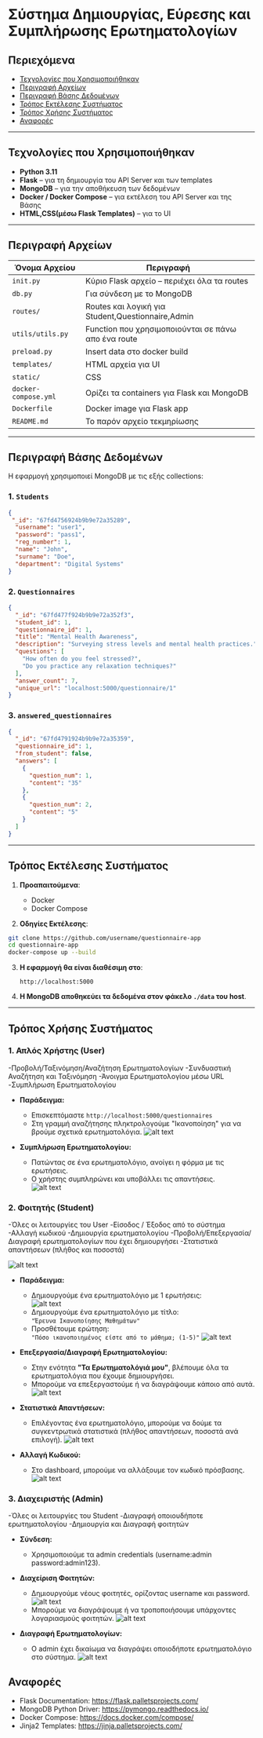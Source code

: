 
# Σύστημα Δημιουργίας, Εύρεσης και Συμπλήρωσης Ερωτηματολογίων

## Περιεχόμενα
- [Τεχνολογίες που Χρησιμοποιήθηκαν](#τεχνολογίες-που-χρησιμοποιήθηκαν)
- [Περιγραφή Αρχείων](#περιγραφή-αρχείων)
- [Περιγραφή Βάσης Δεδομένων](#περιγραφή-βάσης-δεδομένων)
- [Τρόπος Εκτέλεσης Συστήματος](#τρόπος-εκτέλεσης-συστήματος)
- [Τρόπος Χρήσης Συστήματος](#τρόπος-χρήσης-συστήματος)
- [Αναφορές](#αναφορές)

---

## Τεχνολογίες που Χρησιμοποιήθηκαν

- **Python 3.11**
- **Flask** – για τη δημιουργία του API Server και των templates
- **MongoDB** – για την αποθήκευση των δεδομένων
- **Docker / Docker Compose** – για εκτέλεση του API Server και της Βάσης
- **HTML,CSS(μέσω Flask Templates)** – για το UI

---

## Περιγραφή Αρχείων

| Όνομα Αρχείου              | Περιγραφή |
|----------------------------|-----------|
| `init.py`                  | Κύριο Flask αρχείο – περιέχει όλα τα routes |
| `db.py`                    | Για σύνδεση με το MongoDB
| `routes/`                  | Routes και λογική για Student,Questionnaire,Admin |
| `utils/utils.py`           | Function που χρησιμοποιούνται σε πάνω απο ένα route |
| `preload.py`               | Insert data στο docker build |
| `templates/`               | HTML αρχεία για UI |
| `static/`                  | CSS |
| `docker-compose.yml`       | Ορίζει τα containers για Flask και MongoDB |
| `Dockerfile`               | Docker image για Flask app |
| `README.md`                | Το παρόν αρχείο τεκμηρίωσης |

---

## Περιγραφή Βάσης Δεδομένων

Η εφαρμογή χρησιμοποιεί MongoDB με τις εξής collections:

### 1. `Students`
```json
{
 "_id": "67fd4756924b9b9e72a35289",
  "username": "user1",
  "password": "pass1",
  "reg_number": 1,
  "name": "John",
  "surname": "Doe",
  "department": "Digital Systems"
}
```

### 2. `Questionnaires`
```json
{
  "_id": "67fd477f924b9b9e72a352f3",
  "student_id": 1,
  "questionnaire_id": 1,
  "title": "Mental Health Awareness",
  "description": "Surveying stress levels and mental health practices.",
  "questions": [
    "How often do you feel stressed?",
    "Do you practice any relaxation techniques?"
  ],
  "answer_count": 7,
  "unique_url": "localhost:5000/questionnaire/1"
}
```

### 3. `answered_questionnaires`
```json
{
  "_id": "67fd4791924b9b9e72a35359",
  "questionnaire_id": 1,
  "from_student": false,
  "answers": [
    {
      "question_num": 1,
      "content": "35"
    },
    {
      "question_num": 2,
      "content": "5"
    }
  ]
}
```

---

## Τρόπος Εκτέλεσης Συστήματος

1. **Προαπαιτούμενα**:  
   - Docker  
   - Docker Compose

2. **Οδηγίες Εκτέλεσης**:
```bash
git clone https://github.com/username/questionnaire-app
cd questionnaire-app
docker-compose up --build
```

3. **Η εφαρμογή θα είναι διαθέσιμη στο**:
   ```
   http://localhost:5000
   ```

4. **Η MongoDB αποθηκεύει τα δεδομένα στον φάκελο `./data` του host**.

---

## Τρόπος Χρήσης Συστήματος

### 1. Απλός Χρήστης (User)
-Προβολή/Ταξινόμηση/Αναζήτηση Ερωτηματολογίων
-Συνδυαστική Αναζήτηση και Ταξινόμηση
-Άνοιγμα Ερωτηματολογίου μέσω URL
-Συμπλήρωση Ερωτηματολογίου

- **Παράδειγμα:**  
  - Επισκεπτόμαστε `http://localhost:5000/questionnaires`  
  - Στη γραμμή αναζήτησης πληκτρολογούμε "Ικανοποίηση" για να βρούμε σχετικά ερωτηματολόγια.
  ![alt text](./screensshots/image.png)

- **Συμπλήρωση Ερωτηματολογίου:**  
  - Πατώντας σε ένα ερωτηματολόγιο, ανοίγει η φόρμα με τις ερωτήσεις.  
  - Ο χρήστης συμπληρώνει και υποβάλλει τις απαντήσεις.  
![alt text](./screensshots/image-1.png)

### 2. Φοιτητής (Student)
-Όλες οι λειτουργίες του User
-Είσοδος / Έξοδος από το σύστημα
-Αλλαγή κωδικού
-Δημιουργία ερωτηματολογίου
-Προβολή/Επεξεργασία/Διαγραφή ερωτηματολογίων που έχει δημιουργήσει
-Στατιστικά απαντήσεων (πλήθος και ποσοστά)

![alt text](./screensshots/image-2.png)

- **Παράδειγμα:**  
  - Δημιουργούμε ένα ερωτηματολόγιο με 1 ερωτήσεις:  
  ![alt text](./screensshots/image-4.png)
  - Δημιουργούμε ένα ερωτηματολόγιο με τίτλο:  
    `"Έρευνα Ικανοποίησης Μαθημάτων"`  
  - Προσθέτουμε ερώτηση:  
    `"Πόσο ικανοποιημένος είστε από το μάθημα; (1-5)"`
    ![alt text](./screensshots/image-5.png)

- **Επεξεργασία/Διαγραφή Ερωτηματολογίου:**  
  - Στην ενότητα **"Τα Ερωτηματολόγιά μου"**, βλέπουμε όλα τα ερωτηματολόγια που έχουμε δημιουργήσει.  
  - Μπορούμε να επεξεργαστούμε ή να διαγράψουμε κάποιο από αυτά.
  ![alt text](./screensshots/image-6.png)

- **Στατιστικά Απαντήσεων:**  
  - Επιλέγοντας ένα ερωτηματολόγιο, μπορούμε να δούμε τα συγκεντρωτικά στατιστικά (πλήθος απαντήσεων, ποσοστά ανά επιλογή).
  ![alt text](./screensshots/image-7.png)

- **Αλλαγή Κωδικού:**  
  - Στο dashboard, μπορούμε να αλλάξουμε τον κωδικό πρόσβασης.
  ![alt text](./screensshots/image-8.png)


### 3. Διαχειριστής (Admin)
-Όλες οι λειτουργίες του Student
-Διαγραφή οποιουδήποτε ερωτηματολογίου
-Δημιουργία και Διαγραφή φοιτητών


- **Σύνδεση:**  
  - Χρησιμοποιούμε τα admin credentials (username:admin password:admin123).

- **Διαχείριση Φοιτητών:**  
  - Δημιουργούμε νέους φοιτητές, ορίζοντας username και password.  
  ![alt text](./screensshots/image-9.png)
  - Μπορούμε να διαγράψουμε ή να τροποποιήσουμε υπάρχοντες λογαριασμούς φοιτητών.
  ![alt text](./screensshots/image-10.png)

- **Διαγραφή Ερωτηματολογίων:**  
  - Ο admin έχει δικαίωμα να διαγράψει οποιοδήποτε ερωτηματολόγιο στο σύστημα.
![alt text](./screensshots/image-11.png)


## Αναφορές

- Flask Documentation: https://flask.palletsprojects.com/
- MongoDB Python Driver: https://pymongo.readthedocs.io/
- Docker Compose: https://docs.docker.com/compose/
- Jinja2 Templates: https://jinja.palletsprojects.com/
